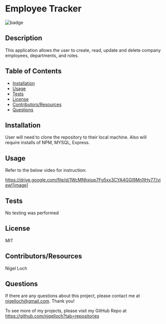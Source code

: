 #  Employee Tracker

![badge](https://img.shields.io/badge/License-MIT-brightgreen)

##  Description

This application allows the user to create, read, update and delete company employees, departments, and roles.

##  Table of Contents
* [Installation](#installation)
* [Usage](#usage)
* [Tests](#tests)
* [License](#license)
* [Contributors/Resources](#contributors)
* [Questions](#questions)

##  Installation

User will need to clone the repository to their local machine. Also will require installs of NPM, MYSQL, Express.

##  Usage

Refer to the below video for instruction:

<https://drive.google.com/file/d/1WcMNhxiup7Fg5xx3CYA4GGl9Mn1IHy77/view![image]>

##  Tests

No testing was performed

##  License

MIT

##  Contributors/Resources

Nigel Loch

##  Questions

If there are any questions about this project, please contact me at <nigelloch@gmail.com>. Thank you!

To see more of my projects, please visit my GitHub Repo at <https://github.com/nigelloch?tab=repositories>

  
